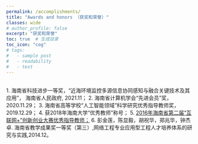 ```yaml
---
permalink: /accomplishments/
title: "Awards and honors （获奖和荣誉）"
classes: wide
# author_profile: false
excerpt: "获奖和荣誉"
toc: true  # 生成目录
toc_icon: "cog" 
# tags: 
#   - sample post
#   - readability
#   - test
---
```

<!-- <a href="#top" class="up-to-top">Back to Top</a> -->

<!-- * 目录
{:toc} -->
<br>
<!-- ## 所获奖项 -->
1. 海南省科技进步一等奖，“近海环境监控多源信息协同感知与融合关键技术及其应用”， 海南省人民政府, 2021.11；
2. 海南省计算机学会“先进会员”奖，2020.11.29；
3. 海南省高等学校“人工智能领域”科学研究优秀指导教师奖，2019.12.29；
4. 获2018年海南大学“优秀教师”称号；
5. <a href="http://xxgk.hainan.gov.cn/hi/HI0108/201610/t20161020_2144933.htm">2016年海南省第二届“互联网+”创新创业大赛优秀指导教师；</a>
6. 彭金莲，陈显毅，胡祝华，郑兆华，钟杰卓. 海南省教学成果奖一等奖（第三）,网络工程专业应用型工程人才培养体系的研究与实践,2014.12。